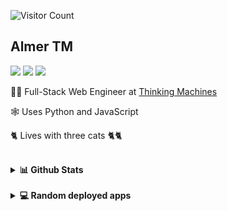 ![Visitor Count](https://profile-counter.glitch.me/mamerisawesome/count.svg)

## **Almer TM**

<a href="https://www.github.com/mamerisawesome/"><img src="https://img.shields.io/github/followers/mamerisawesome?style=for-the-badge&logo=github&logoColor=white&color=white"></a>
<a href="https://www.linkedin.com/in/mamerisawesome/"><img src="https://img.shields.io/badge/LinkedIn-0077B5?style=for-the-badge&logo=linkedin&logoColor=white"></a>
<a href="mailto:atm.almermendoza@gmail.com"><img src="https://img.shields.io/badge/Gmail-D14836?style=for-the-badge&logo=gmail&logoColor=white"></a>

🧑‍💻 Full-Stack Web Engineer at [Thinking Machines](https://thinkingmachin.es/)

🕸️ Uses Python and JavaScript

🐈 Lives with three cats 🐈🐈

<br />

<details>
  <summary><b>📊 Github Stats</b></summary>

  <br />

  ![Almer's GitHub stats](https://github-readme-stats.vercel.app/api?username=mamerisawesome&show_icons=true&theme=dark)

  [![Top Languages](https://github-readme-stats.vercel.app/api/top-langs/?username=mamerisawesome&layout=compact&theme=dark)](https://github.com/mamerisawesome)
</details>

<br />

<details>
  <summary><b>💻 Random deployed apps</b></summary>

  <br />

  - [Journaling Application that saves to local storage](https://maktabajournal.netlify.app/)

  <div style="display: flex; gap: 10px">
    <img src="./assets/Landing.png" />
    <img src="./assets/Entries.png" />
  </div>

  *Screenshots of Application*

  - [Open sites in draggable containers](https://dragtab.netlify.app/)
  - [Tic-Tac-Toe](https://mamer-tictactoe.netlify.app/)
</details>
